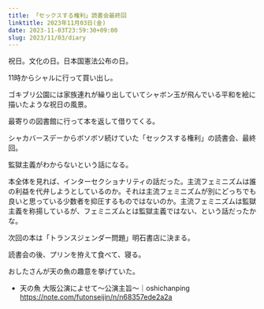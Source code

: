 ```yaml
---
title: 「セックスする権利」読書会最終回
linktitle: 2023年11月03日(金)
date: 2023-11-03T23:59:30+09:00
slug: 2023/11/03/diary
---
```


祝日。文化の日。日本国憲法公布の日。

11時からシャルに行って買い出し。

ゴキブリ公園には家族連れが繰り出していてシャボン玉が飛んでいる平和を絵に描いたような祝日の風景。

最寄りの図書館に行って本を返して借りてくる。

シャカバースデーからボソボソ続けていた「セックスする権利」の読書会、最終回。

監獄主義がわからないという話になる。

本全体を見れば、インターセクショナリティの話だった。主流フェミニズムは誰の利益を代弁しようとしているのか。それは主流フェミニズムが別にどっちでも良いと思っている少数者を抑圧するものではないのか。主流フェミニズムは監獄主義を称揚しているが、フェミニズムとは監獄主義ではない、という話だったかな。

次回の本は「トランスジェンダー問題」明石書店に決まる。

読書会の後、プリンを拵えて食べて、寝る。

おしたさんが天の魚の趣意を挙げていた。

- 天の魚 大阪公演によせて～公演主旨～｜oshichanping
	https://note.com/futonseijin/n/n68357ede2a2a